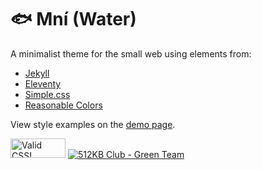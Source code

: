 # 🐟 Mní (Water)

A minimalist theme for the small web using elements from:

* [Jekyll](https://github.com/jekyll/jekyll)
* [Eleventy](https://github.com/11ty/eleventy-base-blog)
* [Simple.css](https://github.com/kevquirk/simple.css)
* [Reasonable Colors](https://github.com/matthewhowell/reasonable-colors)

View style examples on the [demo page](https://megdna.github.io/mni/about).

<a href="https://jigsaw.w3.org/css-validator/" target="_blank"><img style="border:0;width:88px;height:31px" src="https://jigsaw.w3.org/css-validator/images/vcss-blue" alt="Valid CSS!"></a> <a href="https://512kb.club" target="_blank"><img src="https://512kb.club/assets/images/green-team.svg" alt="512KB Club - Green Team"></a>